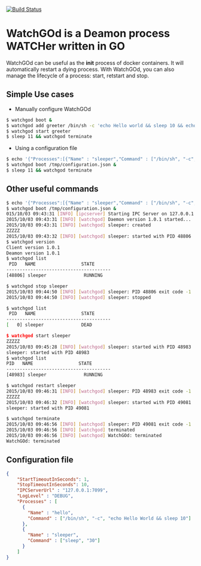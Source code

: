 [![Build Status](https://travis-ci.org/hbouvier/watchgod.png)](https://travis-ci.org/hbouvier/watchgod)

# WatchGOd is a Deamon process WATCHer written in GO

WatchGOd can be useful as the **init** process of docker containers. It will automatically restart a dying process. With WatchGOd, you can also manage the lifecycle of a process: start, retstart and stop.

## Simple Use cases

- Manually configure WatchGOd

```bash
$ watchgod boot &
$ watchgod add greeter /bin/sh -c 'echo Hello world && sleep 10 && echo Good bye'
$ watchgod start greeter
$ sleep 11 && watchgod terminate
```

- Using a configuration file

```bash
$ echo '{"Processes":[{"Name" : "sleeper","Command" : ["/bin/sh", "-c", "echo ZZZZZ && sleep 10"]}]}' > /tmp/configuration.json
$ watchgod boot /tmp/configuration.json &
$ sleep 11 && watchgod terminate
```

## Other useful commands

```bash
$ echo '{"Processes":[{"Name" : "sleeper","Command" : ["/bin/sh", "-c", "echo ZZZZZ && sleep 60"]}]}' > /tmp/configuration.json
$ watchgod boot /tmp/configuration.json &
015/10/03 09:43:31 [INFO] [ipcserver] Starting IPC Server on 127.0.0.1:7099
2015/10/03 09:43:31 [INFO] [watchgod] Daemon version 1.0.1 started...
2015/10/03 09:43:31 [INFO] [watchgod] sleeper: created
ZZZZZ
2015/10/03 09:43:32 [INFO] [watchgod] sleeper: started with PID 48806
$ watchgod version
Client version 1.0.1
Deamon version 1.0.1
$ watchgod list
 PID   NAME                 STATE
---------------------------------------
[48806] sleeper              RUNNING

$ watchgod stop sleeper
2015/10/03 09:44:50 [INFO] [watchgod] sleeper: PID 48806 exit code -1
2015/10/03 09:44:50 [INFO] [watchgod] sleeper: stopped

$ watchgod list
 PID   NAME                 STATE
---------------------------------------
[   0] sleeper              DEAD

$ watchgod start sleeper
ZZZZZ
2015/10/03 09:45:28 [INFO] [watchgod] sleeper: started with PID 48983
sleeper: started with PID 48983
$ watchgod list
PID   NAME                 STATE
---------------------------------------
[48983] sleeper              RUNNING

$ watchgod restart sleeper
2015/10/03 09:46:31 [INFO] [watchgod] sleeper: PID 48983 exit code -1
ZZZZZ
2015/10/03 09:46:32 [INFO] [watchgod] sleeper: started with PID 49081
sleeper: started with PID 49081

$ watchgod terminate
2015/10/03 09:46:56 [INFO] [watchgod] sleeper: PID 49081 exit code -1
2015/10/03 09:46:56 [INFO] [watchgod] terminated
2015/10/03 09:46:56 [INFO] [watchgod] WatchGOd: terminated
WatchGOd: terminated
```

## Configuration file
```json
{
    "StartTimeoutInSeconds": 1,
    "StopTimeoutInSeconds": 10,
    "IPCServerUrl" : "127.0.0.1:7099",
    "LogLevel" : "DEBUG",
    "Processes" : [
      {
        "Name" : "hello",
        "Command" : ["/bin/sh", "-c", "echo Hello World && sleep 10"]
      },
      {
        "Name" : "sleeper",
        "Command" : ["sleep", "30"]
      }
    ]
}
```